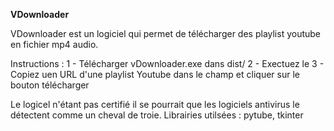 **VDownloader**

VDownloader est un logiciel qui permet de télécharger des playlist youtube en fichier mp4 audio.

Instructions : 
1 - Télécharger vDownloader.exe dans dist/
2 - Exectuez le
3 - Copiez uen URL d'une playlist Youtube dans le champ et cliquer sur le bouton télécharger

Le logicel n'étant pas certifié il se pourrait que les logiciels antivirus le détectent comme un cheval de troie.
Librairies utilsées : pytube, tkinter
